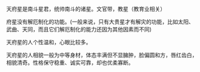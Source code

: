天府星是南斗星君，统帅南斗的诸星。文官带，教星（教育业相关）

府星没有解厄制化的功能。(一般来说，只有大贵星才有解灾的功能，比如太阳、武曲、天同，而且它们解厄制化的能力还因为其他因素而不同)

天府星的人个性温和，心眼比较多。

天府星的人相貌一般为中等身材，体态丰满但不显臃肿，脸偏圆和方，唇红齿白，相貌清奇。性格保守稳重、诚实可靠，却也优柔寡断。